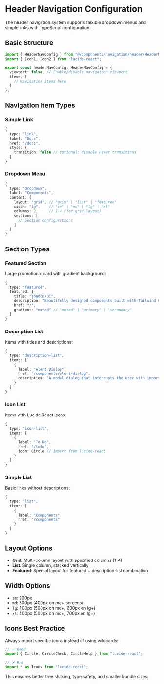 # Header Navigation Configuration

The header navigation system supports flexible dropdown menus and simple links with TypeScript configuration.

## Basic Structure

```typescript
import { HeaderNavConfig } from "@/components/navigation/header/HeaderNav";
import { Icon1, Icon2 } from "lucide-react";

export const headerNavConfig: HeaderNavConfig = {
  viewport: false, // Enable/disable navigation viewport
  items: [
    // Navigation items here
  ]
};
```

## Navigation Item Types

### Simple Link
```typescript
{
  type: "link",
  label: "Docs",
  href: "/docs",
  style: {
    transition: false // Optional: disable hover transitions
  }
}
```

### Dropdown Menu
```typescript
{
  type: "dropdown",
  label: "Components",
  content: {
    layout: "grid", // "grid" | "list" | "featured"
    width: "lg",    // "sm" | "md" | "lg" | "xl"
    columns: 2,     // 1-4 (for grid layout)
    sections: [
      // Section configurations
    ]
  }
}
```

## Section Types

### Featured Section
Large promotional card with gradient background:
```typescript
{
  type: "featured",
  featured: {
    title: "shadcn/ui",
    description: "Beautifully designed components built with Tailwind CSS.",
    href: "/",
    gradient: "muted" // "muted" | "primary" | "secondary"
  }
}
```

### Description List
Items with titles and descriptions:
```typescript
{
  type: "description-list",
  items: [
    {
      label: "Alert Dialog",
      href: "/components/alert-dialog",
      description: "A modal dialog that interrupts the user with important content."
    }
  ]
}
```

### Icon List
Items with Lucide React icons:
```typescript
{
  type: "icon-list",
  items: [
    {
      label: "To Do",
      href: "/todo",
      icon: Circle // Import from lucide-react
    }
  ]
}
```

### Simple List
Basic links without descriptions:
```typescript
{
  type: "list",
  items: [
    {
      label: "Components",
      href: "/components"
    }
  ]
}
```

## Layout Options

- **Grid**: Multi-column layout with specified columns (1-4)
- **List**: Single column, stacked vertically
- **Featured**: Special layout for featured + description-list combination

## Width Options

- `sm`: 200px
- `md`: 300px (400px on md+ screens)
- `lg`: 400px (500px on md+, 600px on lg+)
- `xl`: 400px (500px on md+, 700px on lg+)

## Icons Best Practice

Always import specific icons instead of using wildcards:

```typescript
// ✅ Good
import { Circle, CircleCheck, CircleHelp } from "lucide-react";

// ❌ Bad
import * as Icons from "lucide-react";
```

This ensures better tree shaking, type safety, and smaller bundle sizes. 
